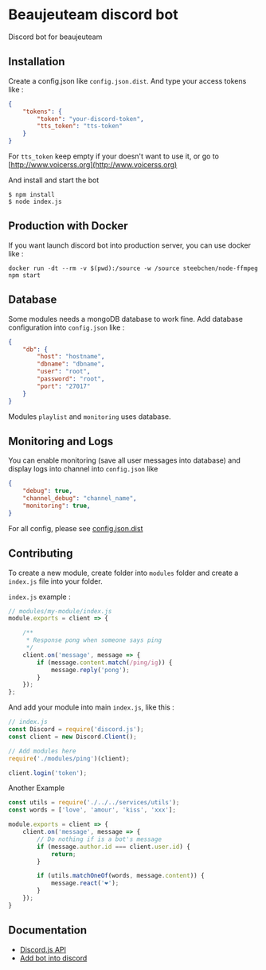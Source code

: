 # Beaujeuteam discord bot

Discord bot for beaujeuteam

## Installation

Create a config.json like `config.json.dist`. And type your access tokens like :
```json
{
    "tokens": {
        "token": "your-discord-token",
        "tts_token": "tts-token"
    }
}
```

For `tts_token` keep empty if your doesn't want to use it, or go to [http://www.voicerss.org](http://www.voicerss.org)

And install and start the bot

```
$ npm install
$ node index.js
```

## Production with Docker

If you want launch discord bot into production server, you can use docker like :

```
docker run -dt --rm -v $(pwd):/source -w /source steebchen/node-ffmpeg npm start
```

## Database

Some modules needs a mongoDB database to work fine. Add database configuration into `config.json` like :

```json
{
    "db": {
        "host": "hostname",
        "dbname": "dbname",
        "user": "root",
        "password": "root",
        "port": "27017"
    }
}
```

Modules `playlist` and `monitoring` uses database.

## Monitoring and Logs

You can enable monitoring (save all user messages into database) and display logs into channel into `config.json` like

```json
{
    "debug": true,
    "channel_debug": "channel_name",
    "monitoring": true,
}
```

For all config, please see [config.json.dist]('./config.json.dist')

## Contributing

To create a new module, create folder into `modules` folder and create a `index.js` file into your folder.

`index.js` example :

```javascript
// modules/my-module/index.js
module.exports = client => {

    /**
     * Response pong when someone says ping
     */
    client.on('message', message => {
        if (message.content.match(/ping/ig)) {
            message.reply('pong');
        }
    });
};
```

And add your module into main `index.js`, like this :

```javascript
// index.js
const Discord = require('discord.js');
const client = new Discord.Client();

// Add modules here
require('./modules/ping')(client);

client.login('token');
```

Another Example

```javascript
const utils = require('./../../services/utils');
const words = ['love', 'amour', 'kiss', 'xxx'];

module.exports = client => {
    client.on('message', message => {
        // Do nothing if is a bot's message
        if (message.author.id === client.user.id) {
            return;
        }

        if (utils.matchOneOf(words, message.content)) {
            message.react('❤');
        }
    });
}
```

## Documentation

* [Discord.js API](https://discord.js.org/#/docs/main/stable/general/welcome)
* [Add bot into discord](https://github.com/reactiflux/discord-irc/wiki/Creating-a-discord-bot-&-getting-a-token)
